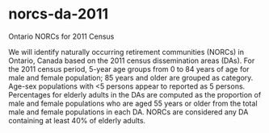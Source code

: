 # norcs-da-2011
Ontario NORCs for 2011 Census

We will identify naturally occurring retirement communities (NORCs) in Ontario, Canada based on the 2011 census dissemination areas (DAs). For the 2011 census period, 5-year age groups from 0 to 84 years of age for male and female population; 85 years and older are grouped as category. Age-sex populations with <5 persons appear to reported as 5 persons. Percentages for elderly adults in the DAs are computed as the proportion of male and female populations who are aged 55 years or older from the total male and female populations in each DA. NORCs are considered any DA containing at least 40% of elderly adults. 
